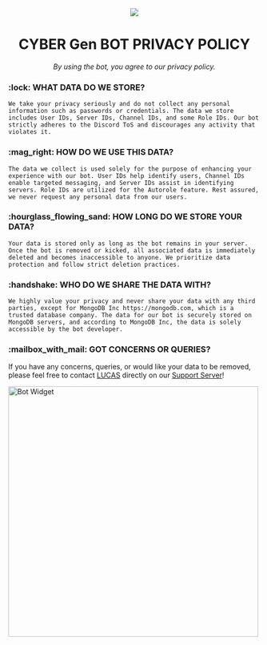 <div align="center">
  <img src="https://capsule-render.vercel.app/api?type=waving&color=gradient&height=200&section=header&text=CYBER.Gen&fontSize=80&fontAlignY=35&animation=twinkling&fontColor=gradient"/>
</div>


<h1 align="center">CYBER Gen BOT PRIVACY POLICY</h1>

<p align="center">
  <em>By using the bot, you agree to our privacy policy.</em>
</p>



  <h3>:lock: WHAT DATA DO WE STORE?</h3>


    We take your privacy seriously and do not collect any personal information such as passwords or credentials. The data we store includes User IDs, Server IDs, Channel IDs, and some Role IDs. Our bot strictly adheres to the Discord ToS and discourages any activity that violates it.


  <h3>:mag_right: HOW DO WE USE THIS DATA?</h3>


    The data we collect is used solely for the purpose of enhancing your experience with our bot. User IDs help identify users, Channel IDs enable targeted messaging, and Server IDs assist in identifying servers. Role IDs are utilized for the Autorole feature. Rest assured, we never request any personal data from our users.


  <h3>:hourglass_flowing_sand: HOW LONG DO WE STORE YOUR DATA?</h3>


    Your data is stored only as long as the bot remains in your server. Once the bot is removed or kicked, all associated data is immediately deleted and becomes inaccessible to anyone. We prioritize data protection and follow strict deletion practices.


  <h3>:handshake: WHO DO WE SHARE THE DATA WITH?</h3>


    We highly value your privacy and never share your data with any third parties, except for MongoDB Inc https://mongodb.com, which is a trusted database company. The data for our bot is securely stored on MongoDB servers, and according to MongoDB Inc, the data is solely accessible by the bot developer.

  <h3>:mailbox_with_mail: GOT CONCERNS OR QUERIES?</h3>



If you have any concerns, queries, or would like your data to be removed, please feel free to contact [LUCAS](https://discord.com/users/577600234734092288) directly on our [Support Server](https://discord.gg/4tHdFJxPhb)!


  <img align="left" width="500" style="margin: 0 10px 0 0;" alt="Bot Widget" src="https://discord.c99.nl/widget/theme-1/1109076213596692603.png">
                                                                                                                                           
